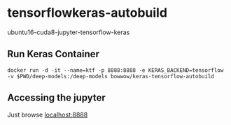 # tensorflowkeras-autobuild
ubuntu16-cuda8-jupyter-tensorflow-keras

## Run Keras Container

```
docker run -d -it --name=ktf -p 8888:8888 -e KERAS_BACKEND=tensorflow -v $PWD/deep-models:/deep-models bowwow/keras-tensorflow-autobuild
```

## Accessing the jupyter
Just browse [localhost:8888](localhost:8888)